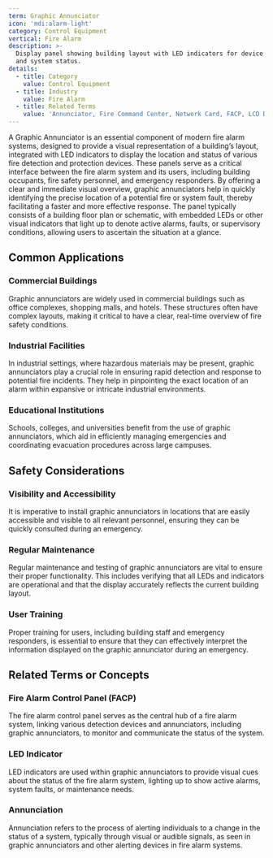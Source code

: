 ```yaml
---
term: Graphic Annunciator
icon: 'mdi:alarm-light'
category: Control Equipment
vertical: Fire Alarm
description: >-
  Display panel showing building layout with LED indicators for device locations
  and system status.
details:
  - title: Category
    value: Control Equipment
  - title: Industry
    value: Fire Alarm
  - title: Related Terms
    value: 'Annunciator, Fire Command Center, Network Card, FACP, LCD Display'
---
```

A Graphic Annunciator is an essential component of modern fire alarm systems, designed to provide a visual representation of a building’s layout, integrated with LED indicators to display the location and status of various fire detection and protection devices. These panels serve as a critical interface between the fire alarm system and its users, including building occupants, fire safety personnel, and emergency responders. By offering a clear and immediate visual overview, graphic annunciators help in quickly identifying the precise location of a potential fire or system fault, thereby facilitating a faster and more effective response. The panel typically consists of a building floor plan or schematic, with embedded LEDs or other visual indicators that light up to denote active alarms, faults, or supervisory conditions, allowing users to ascertain the situation at a glance.

## Common Applications

### Commercial Buildings
Graphic annunciators are widely used in commercial buildings such as office complexes, shopping malls, and hotels. These structures often have complex layouts, making it critical to have a clear, real-time overview of fire safety conditions.

### Industrial Facilities
In industrial settings, where hazardous materials may be present, graphic annunciators play a crucial role in ensuring rapid detection and response to potential fire incidents. They help in pinpointing the exact location of an alarm within expansive or intricate industrial environments.

### Educational Institutions
Schools, colleges, and universities benefit from the use of graphic annunciators, which aid in efficiently managing emergencies and coordinating evacuation procedures across large campuses.

## Safety Considerations

### Visibility and Accessibility
It is imperative to install graphic annunciators in locations that are easily accessible and visible to all relevant personnel, ensuring they can be quickly consulted during an emergency.

### Regular Maintenance
Regular maintenance and testing of graphic annunciators are vital to ensure their proper functionality. This includes verifying that all LEDs and indicators are operational and that the display accurately reflects the current building layout.

### User Training
Proper training for users, including building staff and emergency responders, is essential to ensure that they can effectively interpret the information displayed on the graphic annunciator during an emergency.

## Related Terms or Concepts

### Fire Alarm Control Panel (FACP)
The fire alarm control panel serves as the central hub of a fire alarm system, linking various detection devices and annunciators, including graphic annunciators, to monitor and communicate the status of the system.

### LED Indicator
LED indicators are used within graphic annunciators to provide visual cues about the status of the fire alarm system, lighting up to show active alarms, system faults, or maintenance needs.

### Annunciation
Annunciation refers to the process of alerting individuals to a change in the status of a system, typically through visual or audible signals, as seen in graphic annunciators and other alerting devices in fire alarm systems.
